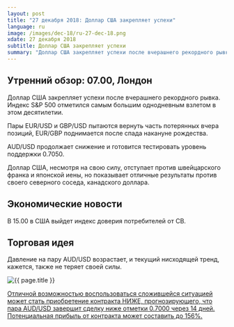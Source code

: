 ```yaml
---
layout: post
title: "27 декабря 2018: Доллар США закрепляет успехи"
language: ru
image: /images/dec-18/ru-27-dec-18.png
xdate: 27 декабря 2018
subtitle: Доллар США закрепляет успехи
summary: "Доллар США закрепляет успехи после вчерашнего рекордного рывка. Индекс S&P 500 отметился самым большим однодневным взлетом в этом десятилетии. Пары EUR/USD и GBP/USD пытаются вернуть часть потерянных вчера позиций, EUR/GBP поднимается после спада накануне рождества"
---
```

## Утренний обзор: 07.00, Лондон
 
Доллар США закрепляет успехи после вчерашнего рекордного рывка. Индекс S&P 500 отметился самым большим однодневным взлетом в этом десятилетии.

Пары EUR/USD и GBP/USD пытаются вернуть часть потерянных вчера позиций, EUR/GBP поднимается после спада накануне рождества.

AUD/USD продолжает снижение и готовится тестировать уровень поддержки 0.7050.

Доллар США, несмотря на свою силу, отступает против швейцарского франка и японской иены, но показывает отличные результаты против своего северного соседа, канадского доллара.
 
## Экономические новости
 
В 15.00 в США выйдет индекс доверия потребителей от СВ.
 
## Торговая идея
 
Давление на пару AUD/USD возрастает, и текущий нисходящей тренд, кажется, также не теряет своей силы.

<img src="{{ site.url }}/images/dec-18/ru-27-dec-18.png" alt="{{ page.title }}"  title="{{ page.title }}">

<a href="%LINK%%?currency=USD&market=forex&underlying=frxAUDUSD&formname=higherlower&duration_amount=14&duration_units=d&amount=10&amount_type=stake&expiry_type=duration&barrier=0.7000" target="_blank" rel="noopener noreferrer nofollow">Отличной возможностью воспользоваться сложившейся ситуацией может стать приобретение контракта НИЖЕ, прогнозирующего, что пара AUD/USD завершит сделку ниже отметки 0.7000 через 14 дней. Потенциальная прибыль от контракта может составить до 156%.</a>
